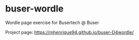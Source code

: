 # buser-wordle
Wordle page exercise for Busertech @ Buser

Project page:
https://mhenrique94.github.io/buser-D4wordle/
